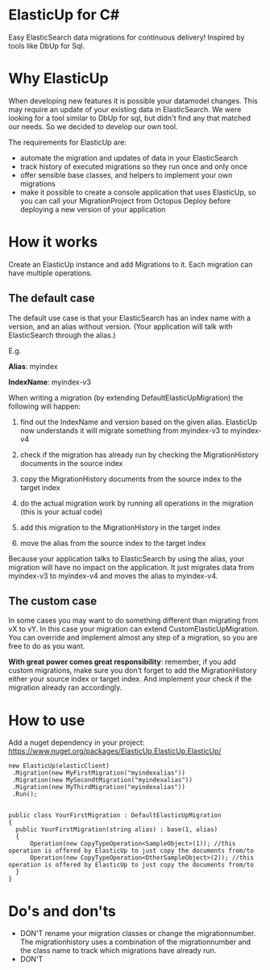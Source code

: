 # ElasticUp for C#
Easy ElasticSearch data migrations for continuous delivery! Inspired by tools like DbUp for Sql.

# Why ElasticUp
When developing new features it is possible your datamodel changes. This may require an update of your existing data in ElasticSearch. We were looking for a tool similar to DbUp for sql, but didn't find any that matched our needs. So we decided to develop our own tool.

The requirements for ElasticUp are:
- automate the migration and updates of data in your ElasticSearch
- track history of executed migrations so they run once and only once
- offer sensible base classes, and helpers to implement your own migrations
- make it possible to create a console application that uses ElasticUp, so you can call your MigrationProject from Octopus Deploy before deploying a new version of your application

# How it works

Create an ElasticUp instance and add Migrations to it. Each migration can have multiple operations.

## The default case
The default use case is that your ElasticSearch has an index name with a version, and an alias without version. (Your application will talk with ElasticSearch through the alias.) 

E.g.

**Alias**:  myindex

**IndexName**: myindex-v3


When writing a migration (by extending DefaultElasticUpMigration) the following will happen:

1. find out the IndexName and version based on the given alias. ElasticUp now understands it will migrate something from myindex-v3 to myindex-v4

2. check if the migration has already run by checking the MigrationHistory documents in the source index

3. copy the MigrationHistory documents from the source index to the target index

4. do the actual migration work by running all operations in the migration (this is your actual code)

5. add this migration to the MigrationHistory in the target index

6. move the alias from the source index to the target index

Because your application talks to ElasticSearch by using the alias, your migration will have no impact on the application. It just migrates data from myindex-v3 to myindex-v4 and moves the alias to myindex-v4.

## The custom case
In some cases you may want to do something different than migrating from vX to vY. In this case your migration can extend CustomElasticUpMigration. You can override and implement almost any step of a migration, so you are free to do as you want.

**With great power comes great responsibility**: remember, if you add custom migrations, make sure you don't forget to add the MigrationHistory either your source index or target index. And implement your check if the migration already ran accordingly.


# How to use
Add a nuget dependency in your project: https://www.nuget.org/packages/ElasticUp.ElasticUp.ElasticUp/

```
new ElasticUp(elasticClient)
 .Migration(new MyFirstMigration("myindexalias"))
 .Migration(new MySecondtMigration("myindexalias"))
 .Migration(new MyThirdMigration("myindexalias"))
 .Run();
 

public class YourFirstMigration : DefaultElasticUpMigration 
{
  public YourFirstMigration(string alias) : base(1, alias)
  {
      Operation(new CopyTypeOperation<SampleObject>(1)); //this operation is offered by ElasticUp to just copy the documents from/to
      Operation(new CopyTypeOperation<OtherSampleObject>(2)); //this operation is offered by ElasticUp to just copy the documents from/to
  }
} 
```




# Do's and don'ts

- DON'T rename your migration classes or change the migrationnumber. The migrationhistory uses a combination of the migrationnumber and the class name to track which migrations have already run.
- DON'T 

